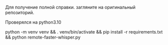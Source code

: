 Для получение полной справки. загляните на оригинальный репозиторий.

Проверялся на python3.10

python -m venv venv && . venv/bin/activate && pip install -r requirements.txt && python remote-faster-whisper.py

